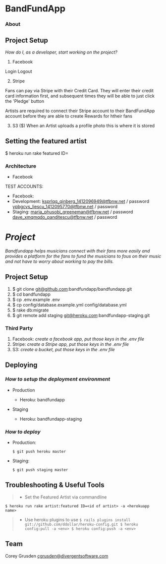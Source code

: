 # BandFundApp

### About
## Project Setup

_How do I, as a developer, start working on the project?_ 

1. Facebook

  Login
  Logout

2. Stripe

  Fans can pay via Stripe with their Credit Card.  They will enter their credit card information first, 
  and subsequent times they will be able to just click the 'Pledge' button

  Artists are required to connect their Stripe account to their BandFundApp account 
  before they are able to create Rewards for htheir fans

3. S3 ($)
  When an Artist uploads a profile photo this is where it is stored


## Setting the featured artist

$ heroku run rake featured ID=<id of artist>

### Architecture

* Facebook
  
TEST ACCOUNTS:
* Facebook:
* Development:
  ksprlqq_qinberg_1412096949@tfbnw.net / password
  ypbgcvs_liescu_1412095770@tfbnw.net / password
* Staging:
  maria_phusobi_greeneman@tfbnw.net / password
  dave_xmqmqdo_panditescu@tfbnw.net / password




# _Project_

_Bandfundapp helps musicians connect with their fans more easily and provides a platform for the fans to fund the musicians to fous on their music and not have to worry about working to pay the bills._

## Project Setup

1. $ git clone git@github.com:bandfundapp/bandfundapp.git
2. $ cd bandfundapp
3. $ cp .env.example .env
4. $ cp config/database.example.yml config/database.yml
5. $ rake db:migrate
6. $ git remote add staging git@heroku.com:bandfundapp-staging.git

### Third Party

1. Facebook: _create a facebook app, put those keys in the .env file_
1. Stripe: _create a Stripe app, put those keys in the .env file_
1. S3: _create a bucket, put those keys in the .env file_

## Deploying

### _How to setup the deployment environment_

* Production

  - Heroku: bandfundapp

* Staging

  - Heroku: bandfundapp-staging

### _How to deploy_

* Production:

  `$ git push heroku master`

* Staging:

  `$ git push staging master`

## Troubleshooting & Useful Tools

> - Set the Featured Artist via commandline

`
  $ heroku run rake artist:featured ID=<id of artist> -a <herokuapp name>
`

> - Use heroku plugins to use 
`
  $ rails plugins install git://github.com/ddollar/heroku-config.git
  $ heroku config:pull -a <env>
  $ heroku config:push -a <env>
`

## Team

Corey Grusden <cgrusden@divergentsoftware.com>
